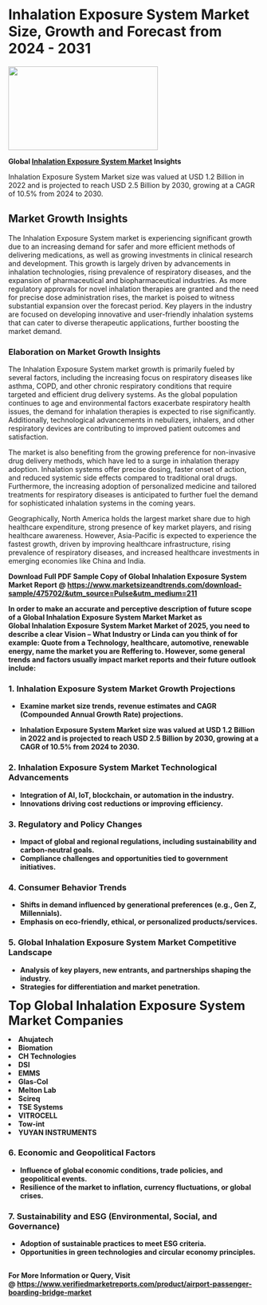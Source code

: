 <H1>Inhalation Exposure System Market Size, Growth and Forecast from 2024 - 2031</H1><img class="aligncenter size-medium wp-image-584254" src="https://thirdeyenews.in/wp-content/uploads/2024/09/Global-Market-Research-300x168.jpeg" alt="" width="300" height="168" /><p><strong>Global&nbsp;<a href="https://www.marketsizeandtrends.com/download-sample/475702/&amp;utm_source=Pulse&amp;utm_medium=211">Inhalation Exposure System Market</a> Insights</strong></p><p>Inhalation Exposure System Market size was valued at USD 1.2 Billion in 2022 and is projected to reach USD 2.5 Billion by 2030, growing at a CAGR of 10.5% from 2024 to 2030.</p><p><h2>Market Growth Insights</h2> <p>The Inhalation Exposure System market is experiencing significant growth due to an increasing demand for safer and more efficient methods of delivering medications, as well as growing investments in clinical research and development. This growth is largely driven by advancements in inhalation technologies, rising prevalence of respiratory diseases, and the expansion of pharmaceutical and biopharmaceutical industries. As more regulatory approvals for novel inhalation therapies are granted and the need for precise dose administration rises, the market is poised to witness substantial expansion over the forecast period. Key players in the industry are focused on developing innovative and user-friendly inhalation systems that can cater to diverse therapeutic applications, further boosting the market demand.</p> <p><strong></strong></p> <h3>Elaboration on Market Growth Insights</h3> <p>The Inhalation Exposure System market growth is primarily fueled by several factors, including the increasing focus on respiratory diseases like asthma, COPD, and other chronic respiratory conditions that require targeted and efficient drug delivery systems. As the global population continues to age and environmental factors exacerbate respiratory health issues, the demand for inhalation therapies is expected to rise significantly. Additionally, technological advancements in nebulizers, inhalers, and other respiratory devices are contributing to improved patient outcomes and satisfaction.</p> <p>The market is also benefiting from the growing preference for non-invasive drug delivery methods, which have led to a surge in inhalation therapy adoption. Inhalation systems offer precise dosing, faster onset of action, and reduced systemic side effects compared to traditional oral drugs. Furthermore, the increasing adoption of personalized medicine and tailored treatments for respiratory diseases is anticipated to further fuel the demand for sophisticated inhalation systems in the coming years.</p> <p>Geographically, North America holds the largest market share due to high healthcare expenditure, strong presence of key market players, and rising healthcare awareness. However, Asia-Pacific is expected to experience the fastest growth, driven by improving healthcare infrastructure, rising prevalence of respiratory diseases, and increased healthcare investments in emerging economies like China and India.</p> <p><strong></p><p><span class=""><strong>Download Full PDF Sample Copy of Global Inhalation Exposure System Market Report</strong> @ <a href="https://www.marketsizeandtrends.com/download-sample/475702/&amp;utm_source=Pulse&amp;utm_medium=211" target="_blank">https://www.marketsizeandtrends.com/download-sample/475702/&amp;utm_source=Pulse&amp;utm_medium=211</a></span></p><p>In order to make an accurate and perceptive description of future scope of a Global&nbsp;Inhalation Exposure System Market Market as Global&nbsp;Inhalation Exposure System Market Market of 2025, you need to describe a clear Vision &ndash; What Industry or Linda can you think of for example: Quote from a Technology, healthcare, automotive, renewable energy, name the market you are Reffering to. However, some general trends and factors usually impact market reports and their future outlook include:</p><h3>1.&nbsp;<strong>Inhalation Exposure System Market Growth Projections</strong></h3><ul><li>Examine market size trends, revenue estimates and CAGR (Compounded Annual Growth Rate) projections.</li><li><p>Inhalation Exposure System Market size was valued at USD 1.2 Billion in 2022 and is projected to reach USD 2.5 Billion by 2030, growing at a CAGR of 10.5% from 2024 to 2030.</p></li></ul><h3>2.&nbsp;<strong>Inhalation Exposure System Market Technological Advancements</strong></h3><ul><li>Integration of AI, IoT, blockchain, or automation in the industry.</li><li>Innovations driving cost reductions or improving efficiency.</li></ul><h3>3.&nbsp;<strong>Regulatory and Policy Changes</strong></h3><ul><li>Impact of global and regional regulations, including sustainability and carbon-neutral goals.</li><li>Compliance challenges and opportunities tied to government initiatives.</li></ul><h3>4.&nbsp;<strong>Consumer Behavior Trends</strong></h3><ul><li>Shifts in demand influenced by generational preferences (e.g., Gen Z, Millennials).</li><li>Emphasis on eco-friendly, ethical, or personalized products/services.</li></ul><h3>5.&nbsp;<strong>Global Inhalation Exposure System Market Competitive Landscape</strong></h3><ul><li>Analysis of key players, new entrants, and partnerships shaping the industry.</li><li>Strategies for differentiation and market penetration.</li></ul><p data-pm-slice="1 1 []"><span style="color: inherit; font-family: inherit; font-size: 25px;">Top Global Inhalation Exposure System Market Companies</span></p><div class="" data-test-id=""><p><li>Ahujatech</li><li> Biomation</li><li> CH Technologies</li><li> DSI</li><li> EMMS</li><li> Glas-Col</li><li> Melton Lab</li><li> Scireq</li><li> TSE Systems</li><li> VITROCELL</li><li> Tow-int</li><li> YUYAN INSTRUMENTS</li></p></div><h3>6.&nbsp;<strong>Economic and Geopolitical Factors</strong></h3><ul><li>Influence of global economic conditions, trade policies, and geopolitical events.</li><li>Resilience of the market to inflation, currency fluctuations, or global crises.</li></ul><h3>7.&nbsp;<strong>Sustainability and ESG (Environmental, Social, and Governance)</strong></h3><ul><li>Adoption of sustainable practices to meet ESG criteria.</li><li>Opportunities in green technologies and circular economy principles.</li></ul><h2><strong style="font-size: 14px;">For More Information or Query, Visit @&nbsp;</strong><a style="background-color: #ffffff; font-size: 14px;" href="https://www.marketsizeandtrends.com/report/inhalation-exposure-system-market/" target="_blank">https://www.verifiedmarketreports.com/product/airport-passenger-boarding-bridge-market</a></h2>
